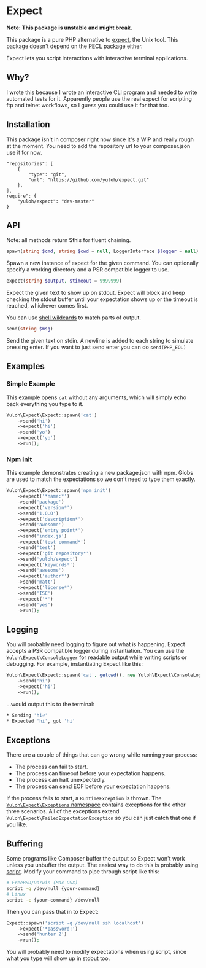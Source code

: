 # Expect

**Note: This package is unstable and might break.**

This package is a pure PHP alternative to [expect](https://en.wikipedia.org/wiki/Expect), the Unix tool.  This package doesn't depend on the [PECL package](https://pecl.php.net/package/expect) either.

Expect lets you script interactions with interactive terminal applications.

## Why?

I wrote this because I wrote an interactive CLI program and needed to write automated tests for it.  Apparently people use the real expect for scripting ftp and telnet workflows, so I guess you could use it for that too.

## Installation

This package isn't in composer right now since it's a WIP and really rough at the moment.  You need to add the repository url to your composer.json use it for now.

```
"repositories": [
    {
        "type": "git",
        "url": "https://github.com/yuloh/expect.git"
    },
],
require": {
    "yuloh/expect": "dev-master"
}
```

## API

Note: all methods return $this for fluent chaining.

```php
spawn(string $cmd, string $cwd = null, LoggerInterface $logger = null)
```

Spawn a new instance of expect for the given command. You can optionally specify a working directory and a PSR compatible logger to use.

```php
expect(string $output, $timeout = 9999999)
```

Expect the given text to show up on stdout.  Expect will block and keep checking the stdout buffer until your expectation shows up or the timeout is reached, whichever comes first.

You can use [shell wildcards](http://tldp.org/LDP/GNU-Linux-Tools-Summary/html/x11655.htm) to match parts of output.

```php
send(string $msg)
```

Send the given text on stdin.  A newline is added to each string to simulate pressing enter.  If you want to just send enter you can do `send(PHP_EOL)`

## Examples

### Simple Example

This example opens `cat` without any arguments, which will simply echo back everything you type to it.

```php
Yuloh\Expect\Expect::spawn('cat')
    ->send('hi')
    ->expect('hi')
    ->send('yo')
    ->expect('yo')
    ->run();
```

### Npm init

This example demonstrates creating a new package.json with npm.  Globs are used to match the expectations so we don't need to type them exactly.

```php
Yuloh\Expect\Expect::spawn('npm init')
    ->expect('*name:*')
    ->send('package')
    ->expect('version*')
    ->send('1.0.0')
    ->expect('description*')
    ->send('awesome')
    ->expect('entry point*')
    ->send('index.js')
    ->expect('test command*')
    ->send('test')
    ->expect('git repository*')
    ->send('yuloh/expect')
    ->expect('keywords*')
    ->send('awesome')
    ->expect('author*')
    ->send('matt')
    ->expect('license*')
    ->send('ISC')
    ->expect('*')
    ->send('yes')
    ->run();
```

## Logging

You will probably need logging to figure out what is happening.  Expect accepts a PSR compatible logger during instantiation.  You can use the `Yuloh\Expect\ConsoleLogger` for readable output while writing scripts or debugging.  For example, instantiating Expect like this:

```php
Yuloh\Expect\Expect::spawn('cat', getcwd(), new Yuloh\Expect\ConsoleLogger())
    ->send('hi')
    ->expect('hi')
    ->run();
```

...would output this to the terminal:

```bash
* Sending 'hi⏎'
* Expected 'hi', got 'hi'
```

## Exceptions

There are a couple of things that can go wrong while running your process:

- The process can fail to start.
- The process can timeout before your expectation happens.
- The process can halt unexpectedly.
- The process can send EOF before your expectation happens.

If the process fails to start, a `RuntimeException` is thrown.  The [`Yuloh\Expect\Exceptions` namespace]('src/Exceptions') contains exceptions for the other three scenarios.  All of the exceptions extend `Yuloh\Expect\FailedExpectationException` so you can just catch that one if you like.

## Buffering

Some programs like Composer buffer the output so Expect won't work unless you unbuffer the output.  The easiest way to do this is probably using [script](https://en.wikipedia.org/wiki/Script_(Unix)).  Modify your command to pipe through script like this:

```bash
# FreeBSD/Darwin (Mac OSX)
script -q /dev/null {your-command}
# Linux
script -c {your-command} /dev/null
```

Then you can pass that in to Expect:

```php
Expect::spawn('script -q /dev/null ssh localhost')
    ->expect('*password:')
    ->send('hunter 2')
    ->run();
```

You will probably need to modify expectations when using script, since what you type will show up in stdout too.
